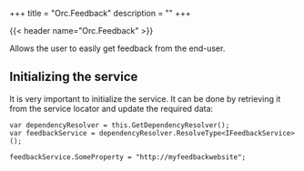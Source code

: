 +++
title = "Orc.Feedback" 
description = ""
+++

{{< header name="Orc.Feedback" >}}

Allows the user to easily get feedback from the end-user. 

## Initializing the service

It is very important to initialize the service. It can be done by retrieving it from the service locator and update the required data:

```
var dependencyResolver = this.GetDependencyResolver();
var feedbackService = dependencyResolver.ResolveType<IFeedbackService>();

feedbackService.SomeProperty = "http://myfeedbackwebsite";
```